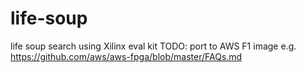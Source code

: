 # life-soup
life soup search using Xilinx eval kit
TODO: port to AWS F1 image e.g. https://github.com/aws/aws-fpga/blob/master/FAQs.md
